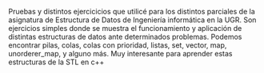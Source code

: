 Pruebas y distintos ejercicicios que utilicé para los distintos parciales de la asignatura de Estructura de Datos de Ingeniería informática en la UGR. Son ejercicios simples donde se muestra el funcionamiento y aplicación de distintas estructuras de datos ante determinados problemas. Podemos encontrar pilas, colas, colas con prioridad, listas, set, vector, map, unorderer_map, y alguno más. Muy interesante para aprender estas estructuras de la STL en c++
